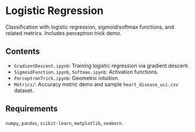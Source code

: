 # Logistic Regression

Classification with logistic regression, sigmoid/softmax functions, and related metrics. Includes perceptron trick demo.

## Contents
- `GradientDescent.ipynb`: Training logistic regression via gradient descent.
- `SigmoidFunction.ipynb`, `Softmax.ipynb`: Activation functions.
- `PerceptronTrick.ipynb`: Geometric intuition.
- `Metrics/`: Accuracy metric demo and sample `heart_disease_uci.csv` dataset.

## Requirements
`numpy`, `pandas`, `scikit-learn`, `matplotlib`, `seaborn`.
